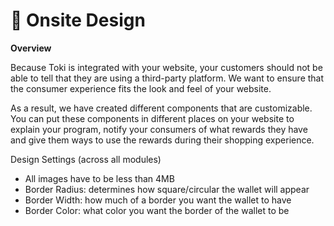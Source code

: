 # 🎨 Onsite Design

**Overview**

Because Toki is integrated with your website, your customers should not be able to tell that they are using a third-party platform. We want to ensure that the consumer experience fits the look and feel of your website.

As a result, we have created different components that are customizable. You can put these components in different places on your website to explain your program, notify your consumers of what rewards they have and give them ways to use the rewards during their shopping experience.

Design Settings (across all modules)

* All images have to be less than 4MB
* Border Radius: determines how square/circular the wallet will appear
* Border Width: how much of a border you want the wallet to have
* Border Color: what color you want the border of the wallet to be
